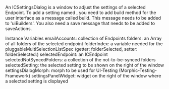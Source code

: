 An ICSettingsDialog is a window to adjust the settings of a selected Endpoint.
To add a setting named <name>, you need to add build method for the user interface as a message called build<name>. This message needs to be added to 'uiBuilders'. You also need a save<name> message that needs to be added to saveActions.

Instance Variables
	emailAccounts: 		collection of Endpoints
	folders:					an Array of all folders of the selected endpoint
	folderIndex:			a variable needed for the pluggableMultiSelectionListSpec (getter: folderSelected, setter: folderSelected:)
	selectedEndpoint:		an ICEndpoint
	selectedNotSyncedFolders:	a collection of the not-to-be-synced folders
	selectedSetting:		the selected setting to be shown on the right of the window
	settingsDialogMorph:	morph to be used for UI-Testing (Morphic-Testing-Framework)
	settingsPanelWidget:	widget on the right of the window where a selected setting is displayed